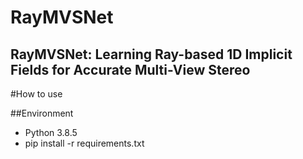 RayMVSNet
===
RayMVSNet: Learning Ray-based 1D Implicit Fields for Accurate Multi-View Stereo
---

#How to use

##Environment
* Python 3.8.5
* pip install -r requirements.txt
